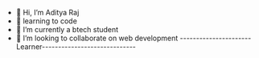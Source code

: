 - 👋 Hi, I’m Aditya Raj
- 👀 learning to code
- 🌱 I’m currently a btech student 
- 💞️ I’m looking to collaborate on web development
----------------------Learner-----------------------------

<!---
A-DITYA7070/A-DITYA7070 is a ✨ special ✨ repository because its `README.md` (this file) appears on your GitHub profile.
You can click the Preview link to take a look at your changes.
--->
